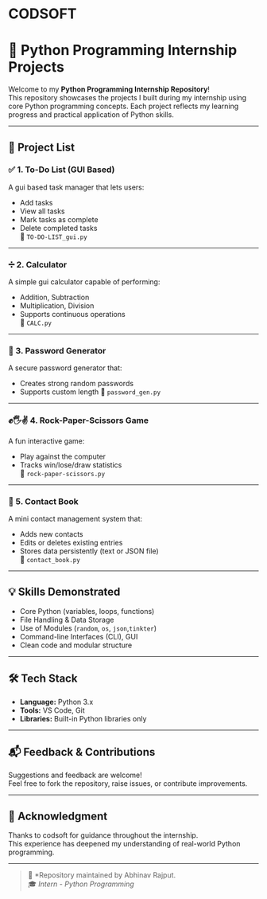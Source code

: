 # CODSOFT
# 🐍 Python Programming Internship Projects

Welcome to my **Python Programming Internship Repository**!  
This repository showcases the projects I built during my internship using core Python programming concepts. Each project reflects my learning progress and practical application of Python skills.

---

## 🚀 Project List

### ✅ 1. To-Do List (GUI Based)
A gui based task manager that lets users:
- Add tasks
- View all tasks
- Mark tasks as complete
- Delete completed tasks  
📁 `TO-DO-LIST_gui.py`

---

### ➗ 2. Calculator
A simple gui calculator capable of performing:
- Addition, Subtraction
- Multiplication, Division
- Supports continuous operations  
📁 `CALC.py`

---

### 🔐 3. Password Generator
A secure password generator that:
- Creates strong random passwords
- Supports custom length
📁 `password_gen.py`

---

### ✊🖐✌️ 4. Rock-Paper-Scissors Game
A fun interactive game:
- Play against the computer
- Tracks win/lose/draw statistics  
📁 `rock-paper-scissors.py`

---

### 📒 5. Contact Book
A mini contact management system that:
- Adds new contacts
- Edits or deletes existing entries
- Stores data persistently (text or JSON file)  
📁 `contact_book.py`

---

## 💡 Skills Demonstrated

- Core Python (variables, loops, functions)
- File Handling & Data Storage
- Use of Modules (`random`, `os`, `json`,`tinkter`)
- Command-line Interfaces (CLI), GUI
- Clean code and modular structure

---

## 🛠️ Tech Stack

- **Language:** Python 3.x
- **Tools:** VS Code, Git
- **Libraries:** Built-in Python libraries only 

---

## 📬 Feedback & Contributions

Suggestions and feedback are welcome!  
Feel free to fork the repository, raise issues, or contribute improvements.

---

## 🙌 Acknowledgment

Thanks to codsoft for guidance throughout the internship.  
This experience has deepened my understanding of real-world Python programming.

---

> 📌 *Repository maintained by Abhinav Rajput.  
> 🎓 *Intern - Python Programming*
